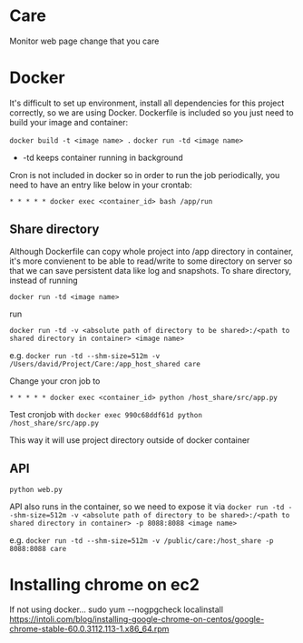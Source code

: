 # Care
Monitor web page change that you care


# Docker
It's difficult to set up environment, install all dependencies for this project correctly, so we are using Docker. Dockerfile is included so you just need to build your image and container:

`docker build -t <image name> .`
`docker run -td <image name>`

* -td keeps container running in background

Cron is not included in docker so in order to run the job periodically, you need to have an entry like below in your crontab:

`* * * * * docker exec <container_id> bash /app/run`

## Share directory
Although Dockerfile can copy whole project into /app directory in container, it's more convienent to be able to read/write to some directory on server so that we can save persistent data like log and snapshots. 
To share directory, instead of running

`docker run -td <image name>`

run

`docker run -td -v <absolute path of directory to be shared>:/<path to shared directory in container> <image name>`

e.g. `docker run -td --shm-size=512m -v /Users/david/Project/Care:/app_host_shared care`

Change your cron job to

`* * * * * docker exec <container_id> python /host_share/src/app.py`

Test cronjob with
`docker exec 990c68ddf61d python /host_share/src/app.py`

This way it will use project directory outside of docker container

## API
`python web.py`

API also runs in the container, so we need to expose it via
`docker run -td --shm-size=512m -v <absolute path of directory to be shared>:/<path to shared directory in container> -p 8088:8088 <image name>`

e.g. `docker run -td --shm-size=512m -v /public/care:/host_share -p 8088:8088 care`


# Installing chrome on ec2
If not using docker...
sudo yum --nogpgcheck localinstall https://intoli.com/blog/installing-google-chrome-on-centos/google-chrome-stable-60.0.3112.113-1.x86_64.rpm
